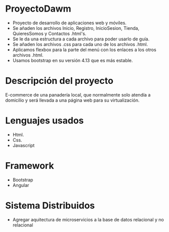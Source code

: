 # ProyectoDawm
- Proyecto de desarrollo de aplicaciones web y móviles.
- Se añaden los archivos Inicio, Registro, InicioSesion, Tienda, QuieresSomos y Contactos .html's.
- Se le da una estructura a cada archivo para poder usarlo de guía.
- Se añaden los archivos .css para cada uno de los archivos .html.
- Aplicamos flexbox para la parte del menú con los enlaces a los otros archivos .html.
- Usamos bootstrap en su versión 4.13 que es más estable.
# Descripción del proyecto
E-commerce de una panadería local, que normalmente solo atendía a domicilio y será llevada a una página web para su virtualización.
# Lenguajes usados
- Html.
- Css.
- Javascript
# Framework
- Bootstrap
- Angular

# Sistema Distribuidos
- Agregar aquitectura de microservicios a la base de datos relacional y no relacional
